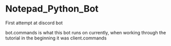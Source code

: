 # Notepad_Python_Bot
First attempt at discord bot

bot.commands is what this bot runs on currently, when working through the tutorial
in the beginning it was client.commands 
